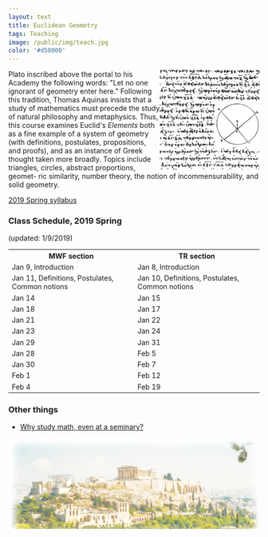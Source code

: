 ```yaml
---
layout: text
title: Euclidean Geometry
tags: Teaching
image: /public/img/teach.jpg
color: '#d58000'
---
```


<img class="img-single" align="right" src="/public/img/elements.jpg" width="200">

Plato inscribed above the portal to his Academy the following words: "Let no one ignorant of geometry enter here." Following this tradition, Thomas Aquinas insists that a study of mathematics must precede the study of natural philosophy and metaphysics. Thus, this  course examines Euclid's *Elements* both as a fine example of a system of geometry (with definitions, postulates, propositions, and proofs), and as an instance of Greek thought taken more broadly. Topics include triangles, circles, abstract proportions, geomet- ric similarity, number theory, the notion of incommensurability, and solid geometry.



<a href="http://zitavtoth.com/2_teaching/Euclid2019.pdf">2019 Spring syllabus</a>



### Class Schedule, 2019 Spring
(updated: 1/9/2019)

<table>
  <tr>
    <th>MWF section</th>
    <th>TR section</th>
  </tr>
  <tr>
    <td>Jan 9, Introduction</td>
    <td>Jan 8, Introduction</td>
  </tr>
  <tr>
    <td>Jan 11, Definitions, Postulates, Common notions</td>
		<td>Jan 10, Definitions, Postulates, Common notions</td>
  </tr>
	<tr>
		<td>Jan 14 </td>
		<td>Jan 15</td>
	</tr>
	<tr>
    <td>Jan 18</td>
		<td>Jan 17</td>
  </tr>
	<tr>
    <td>Jan 21</td>
		<td>Jan 22</td>
  </tr>
	<tr>
    <td>Jan 23</td>
		<td>Jan 24</td>
  </tr>
	<tr>
    <td>Jan 29 </td>
		<td>Jan 31 </td>
  </tr>
	<tr>
    <td>Jan 28 </td>
		<td>Feb 5 </td>
  </tr>
	<tr>
		<td>Jan 30 </td>
		<td>Feb 7 </td>
	</tr>
	<tr>
		<td>Feb 1 </td>
		<td>Feb 12 </td>
	</tr>
	<tr>
		<td>Feb 4 </td>
		<td>Feb 19 </td>
	</tr>



</table>



### Other things

- <a href="https://thomasaquinas.edu/a-liberating-education/why-we-study-mathematics" target="_blank">Why study math, even at a seminary?</a>


<img class="img-single" align="left" src="/public/img/greece.jpg" width="600">
